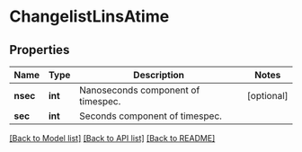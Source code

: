 # ChangelistLinsAtime

## Properties
Name | Type | Description | Notes
------------ | ------------- | ------------- | -------------
**nsec** | **int** | Nanoseconds component of timespec. | [optional] 
**sec** | **int** | Seconds component of timespec. | 

[[Back to Model list]](../README.md#documentation-for-models) [[Back to API list]](../README.md#documentation-for-api-endpoints) [[Back to README]](../README.md)


